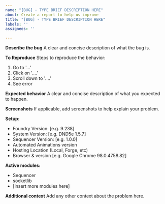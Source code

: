 ```yaml
---
name: "[BUG] - TYPE BRIEF DESCRIPTION HERE"
about: Create a report to help us improve
title: "[BUG] - TYPE BRIEF DESCRIPTION HERE"
labels: ''
assignees: ''

---
```


**Describe the bug**
A clear and concise description of what the bug is.

**To Reproduce**
Steps to reproduce the behavior:
1. Go to '...'
2. Click on '....'
3. Scroll down to '....'
4. See error

**Expected behavior**
A clear and concise description of what you expected to happen.

**Screenshots**
If applicable, add screenshots to help explain your problem.

**Setup:**
 - Foundry Version: [e.g. 9.238]
 - System Version: [e.g. DND5e 1.5.7]
 - Sequencer Version: [e.g. 1.0.0]
 - Automated Animations version
 - Hosting Location (Local, Forge, etc)
 - Browser & version [e.g. Google Chrome 98.0.4758.82]

**Active modules:**
 - Sequencer
 - socketlib
 - [insert more modules here]

**Additional context**
Add any other context about the problem here.
